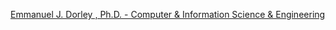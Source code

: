 [Emmanuel J. Dorley , Ph.D. - Computer & Information Science & Engineering](https://qi.tc/qi/119772)